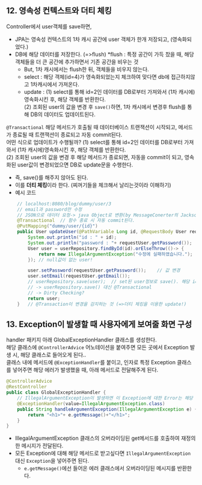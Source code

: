 ## 12. 영속성 컨텍스트와 더티 체킹

Controller에서 user객체를 save하면,
- JPA는 영속성 컨텍스트의 1차 캐시 공간에 user 객체가 한개 저장되고, (영속화되었다.)
- DB에 해당 데이터를 저장한다. (=>flush)  *flush : 특정 공간이 가득 찼을 때, 해당 객체들을 더 큰 공간에 추가하면서 기존 공간을 비우는 것
  - But, 1차 캐시에서는 flush한 뒤, 객체들을 비우지 않는다.
  - select : 해당 객체(id=4)가 영속화되었는지 체크하여 맞다면 db에 접근하지않고 1차캐시에서 가져온다.
  - update : (1) select를 통해 id=2인 데이터를 DB로부터 가져와서 (1차 캐시에)영속화시킨 후, 해당 객체를 반환한다.<br>
             (2) 조회된 user의 값을 변경 후 `save()`하면, 1차 캐시에서 변경후 flush를 통해 DB의 데이터도 업데이트된다.


`@Transactional`
해당 메서드가 호출될 때 데이터베이스 트랜잭션이 시작되고, 메서드가 종료될 때 트랜잭션이 종료되고 자동 commit된다.<br>
어떤 식으로 업데이트가 수행될까?
(1) select를 통해 id=2인 데이터를 DB로부터 가져와서 (1차 캐시에)영속화시킨 후, 해당 객체를 반환한다.<br>
(2) 조회된 user의 값을 변경 후 해당 메서드가 종료되면, 자동을 commit이 되고, 영속화된 user값이 변경되었으면 DB로 update문을 수행한다.
- 즉, save()를 해주지 않아도 된다.
- 이를 **더티 체킹**이라 한다. (찌꺼기들을 체크해서 날리는것이라 이해하기)
- 예시 코드
```java
    // localhost:8080/blog/dummy/user/3
    // email과 password만 수정
    // JSON으로 데이터 요청-> java Object로 변환(by MessageConerter의 Jackson 라이브러리)하여, @RequestBody로 받을 수 있음.
    @Transactional  // 함수 종료 시 자동 commit된다.
    @PutMapping("dummy/user/{id}")
    public User updateUser(@PathVariable Long id, @RequestBody User requestUser) {
        System.out.println("id : " + id);
        System.out.println("password : "+ requestUser.getPassword());
        User user = userRepository.findById(id).orElseThrow(()-> {          // 영속화
            return new IllegalArgumentException("수정에 실패하였습니다.");
        }); // null값이 없는 user!

        user.setPassword(requestUser.getPassword());    // 값 변경
        user.setEmail(requestUser.getEmail());
        // userRepository.save(user);  // set된 user정보로 save(). 해당 id를 전달했을 때 id가 존재하면 insert가 아닌 update 진행됨.
        // -> userRepository.save() 대신 @Transactional
        // -> Dirty Checking?
        return user;
    }   // @Transaction이 변경을 감지하는 것 (=>더티 체킹을 이용한 update!)
```


## 13. Exception이 발생할 때 사용자에게 보여줄 화면 구성
handler 패키지 아래 GlobalExceptionHandler 클래스를 생성한다.<br>
해당 클래스에 `@ControllerAdvice` 어노테이션을 붙여주면 모든 곳에서 Exception 발생 시, 해당 클래스로 들어오게 된다..<br>
클래스 내에 메서드에 `@ExceptionHandler`를 붙이고, 인자로 특정 Exception 클래스를 넣어주면 해당 에러가 발생했을 때, 아래 메서드로 전달해주게 된다.

```java
@ControllerAdvice
@RestController
public class GlobalExceptionHandler {
    // IllegalArgumentException이 발생하면 이 Exception에 대한 Error는 해당 함수에 전달해줌.
    @ExceptionHandler(value=IllegalArgumentException.class)
    public String handleArgumentException(IllegalArgumentException e) {
        return "<h1>"+ e.getMessage()+"</h1>";
    }
}
```
- IllegalArgumentException 클래스의 오버라이딩된 get메서드를 호출하여 재정의한 메시지가 전달된다.
- 모든 Exception에 대해 해당 메서드로 받고싶다면 `IllegalArgumentException` 대신 `Exception`을 넣어주면 된다.
  - `e.getMessage()`에선 들어온 에러 클래스에서 오버라이딩된 메시지를 반환한다.